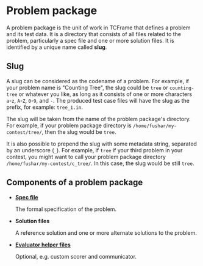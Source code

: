 # Problem package

A problem package is the unit of work in TCFrame that defines a problem and its test data. It is a directory that consists of all files related to the problem, particularly a spec file and one or more solution files. It is identified by a unique name called **slug**.

## Slug

A slug can be considered as the codename of a problem. For example, if your problem name is "Counting Tree", the slug could be `tree` or `counting-tree` or whatever you like, as long as it consists of one or more characters `a`-`z`, `A`-`Z`, `0`-`9`, and `-`. The produced test case files will have the slug as the prefix, for example: `tree_1.in`.

The slug will be taken from the name of the problem package's directory. For example, if your problem package directory is `/home/fushar/my-contest/tree/`, then the slug would be `tree`.

It is also possible to prepend the slug with some metadata string, separated by an underscore (`_`). For example, if `tree` if your third problem in your contest, you might want to call your problem package directory `/home/fushar/my-contest/c_tree/`. In this case, the slug would be still `tree`.

## Components of a problem package

- **[Spec file](./spec)**

    The formal specification of the problem.

- **Solution files**

    A reference solution and one or more alternate solutions to the problem.

- **[Evaluator helper files](./styles#helper-programs)**

    Optional, e.g. custom scorer and communicator.
